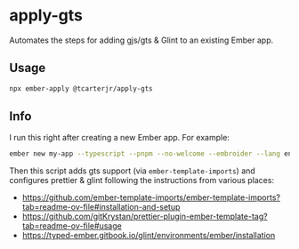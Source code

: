 # apply-gts

Automates the steps for adding gjs/gts & Glint to an existing Ember app.

## Usage

```sh
npx ember-apply @tcarterjr/apply-gts
```

## Info

I run this right after creating a new Ember app. For example:

```sh
ember new my-app --typescript --pnpm --no-welcome --embroider --lang en
```

Then this script adds gts support (via `ember-template-imports`) and configures prettier & glint following the instructions from various places:

- https://github.com/ember-template-imports/ember-template-imports?tab=readme-ov-file#installation-and-setup
- https://github.com/gitKrystan/prettier-plugin-ember-template-tag?tab=readme-ov-file#usage
- https://typed-ember.gitbook.io/glint/environments/ember/installation
